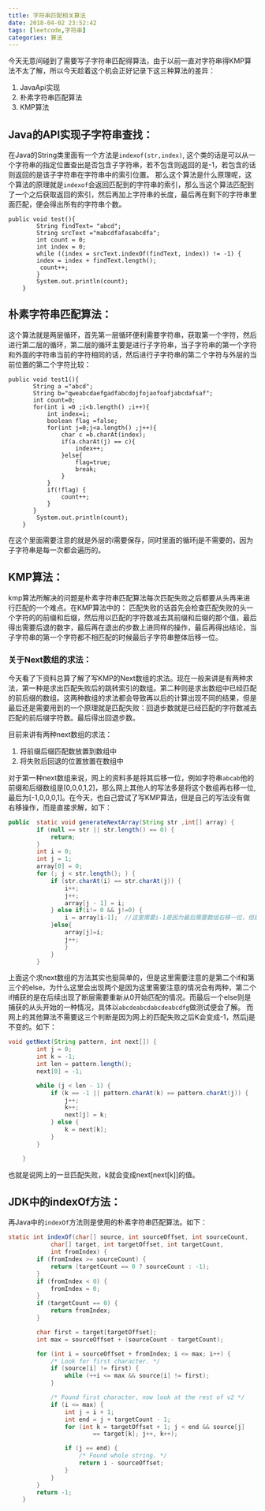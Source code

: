 ```yaml
---
title: 字符串匹配相关算法
date: 2018-04-02 23:52:42
tags: [leetcode,字符串]
categories: 算法
---
```

今天无意间碰到了需要写子字符串匹配得算法，由于以前一直对字符串得KMP算法不太了解，所以今天趁着这个机会正好记录下这三种算法的差异：
1. JavaApi实现
2. 朴素字符串匹配算法
3. KMP算法


## Java的API实现子字符串查找：
在Java的String类里面有一个方法是`indexof(str,index)`, 这个类的话是可以从一个字符串的指定位置查出是否包含子字符串，若不包含则返回的是-1，若包含的话则返回的是该子字符串在字符串中的索引位置。 那么这个算法是什么原理呢，这个算法的原理就是`indexof`会返回匹配到的字符串的索引，那么当这个算法匹配到了一个之后获取返回的索引，然后再加上字符串的长度，最后再在剩下的字符串里面匹配，便会得出所有的字符串个数。
```
public void test(){
        String findText= "abcd";
        String srcText ="mabcdfafasabcdfa";
        int count = 0;
        int index = 0;
        while ((index = srcText.indexOf(findText, index)) != -1) {
        index = index + findText.length();
         count++;
        }
        System.out.println(count);
    }
```


## 朴素字符串匹配算法：
这个算法就是两层循环，首先第一层循环便利需要字符串，获取第一个字符，然后进行第二层的循环，第二层的循环主要是进行子字符串，当子字符串的第一个字符和外面的字符串当前的字符相同的话，然后进行子字符串的第二个字符与外层的当前位置的第二个字符比较：
```
public void test1(){
       String a ="abcd";
       String b="qweabcdaefgadfabcdojfojaofoafjabcdafsaf";
       int count=0;
       for(int i =0 ;i<b.length() ;i++){
           int index=i;
           boolean flag =false;
           for(int j=0;j<a.length() ;j++){
               char c =b.charAt(index);
               if(a.charAt(j) == c){
                   index++;
               }else{
                   flag=true;
                   break;
               }
           }
           if(!flag) {
               count++;
           }
       }
        System.out.println(count);
    }
```
在这个里面需要注意的就是外层的i需要保存，同时里面的循环j是不需要的，因为子字符串是每一次都会遍历的。


## KMP算法：
kmp算法所解决的问题是朴素字符串匹配算法每次匹配失败之后都要从头再来进行匹配的一个难点。在KMP算法中的： 匹配失败的话首先会检查匹配失败的头一个字符的的前缀和后缀，然后用以匹配的字符数减去其前缀和后缀的那个值，最后得出需要后退的数字，最后再在退出的步数上进同样的操作，最后再得出结论，当子字符串的第一个字符都不相匹配的时候最后子字符串整体后移一位。

### 关于Next数组的求法：
今天看了下资料总算了解了写KMP的Next数组的求法。现在一般来讲是有两种求法，第一种是求出匹配失败后的跳转索引的数组。第二种则是求出数组中已经匹配的前后缀的数组。这两种数组的求法都会导致再以后的计算出现不同的结果，但是最后还是需要用到的一个原理就是匹配失败：回退步数就是已经匹配的字符数减去匹配的前后缀字符数。最后得出回退步数。

目前来讲有两种next数组的求法：
1. 将前缀后缀匹配数放置到数组中
2. 将失败后回退的位置放置在数组中

对于第一种next数组来说，网上的资料多是将其后移一位，例如字符串`abcab`他的前缀和后缀数组是[0,0,0,1,2]，那么网上其他人的写法多是将这个数组再右移一位,最后为[-1,0,0,0,1]。在今天，也自己尝试了写KMP算法，但是自己的写法没有做右移操作，而是直接求解，如下：
```java
public  static void generateNextArray(String str ,int[] array) {
        if (null == str || str.length() == 0) {
            return;
        }
        int i = 0;
        int j = 1;
        array[0] = 0;
        for (; j < str.length(); ) {
            if (str.charAt(i) == str.charAt(j)) {
                i++;
                j++;
                array[j - 1] = i;
            } else if(i!= 0 && j!=0) {
                i = array[i-1];  //这里需要i-1是因为最后需要数组右移一位，但是我这里没有移位，所以直接在这里减一
            }else{
                array[j]=i;
                j++;
                }
            }
        }


```
上面这个求next数组的方法其实也挺简单的，但是这里需要注意的是第二个if和第三个的else，为什么这里会出现两个是因为这里需要注意的情况会有两种，第二个if捕获的是在后续出现了断层需要重新从0开始匹配的情况。而最后一个else则是捕获的从头开始的一种情况，具体以`abcdeabcdabcdeabcdfg`做测试便会了解。
而网上的其他算法不需要这三个判断是因为网上的匹配失败之后K会变成-1，然后j是不变的。如下：
```java
void getNext(String pattern, int next[]) {
        int j = 0;
        int k = -1;
        int len = pattern.length();
        next[0] = -1;

        while (j < len - 1) {
            if (k == -1 || pattern.charAt(k) == pattern.charAt(j)) {
                j++;
                k++;
                next[j] = k;
            } else {
                k = next[k];
            }
        }

    }
```
也就是说网上的一旦匹配失败，k就会变成next[next[k]]的值。
## JDK中的indexOf方法：
再Java中的`indexOf`方法则是使用的朴素字符串匹配算法。如下：
```java
static int indexOf(char[] source, int sourceOffset, int sourceCount,
            char[] target, int targetOffset, int targetCount,
            int fromIndex) {
        if (fromIndex >= sourceCount) {
            return (targetCount == 0 ? sourceCount : -1);
        }
        if (fromIndex < 0) {
            fromIndex = 0;
        }
        if (targetCount == 0) {
            return fromIndex;
        }

        char first = target[targetOffset];
        int max = sourceOffset + (sourceCount - targetCount);

        for (int i = sourceOffset + fromIndex; i <= max; i++) {
            /* Look for first character. */
            if (source[i] != first) {
                while (++i <= max && source[i] != first);
            }

            /* Found first character, now look at the rest of v2 */
            if (i <= max) {
                int j = i + 1;
                int end = j + targetCount - 1;
                for (int k = targetOffset + 1; j < end && source[j]
                        == target[k]; j++, k++);

                if (j == end) {
                    /* Found whole string. */
                    return i - sourceOffset;
                }
            }
        }
        return -1;
    }
```